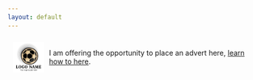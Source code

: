 ```yaml
---
layout: default
---
```


<div style="display: flex; align-items: center; padding: 10px; margin-bottom: 5px; margin-right: 2px;">
    <img src="
https://raw.githubusercontent.com/kyleboas/images/main/uploads/2024/07/06/Image-06Jul2024_20:15:45.png" alt="Image" style="height: 60px; margin-right: 10px;">
    <p style="font-size: 14px; margin: 0;">
        I am offering the opportunity to place an advert here, <a href="https://tacticsjournal.com/sponser">learn how to here</a>.
    </p>
</div>
